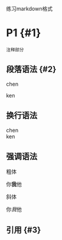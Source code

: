 
练习markdown格式

# P1 {#1}

```
注释部分
```

## 段落语法 {#2}
chen

ken

## 换行语法
chen  
ken
## 强调语法
粗体

你**我**他

斜体

你*我*他

## 引用 {#3}
